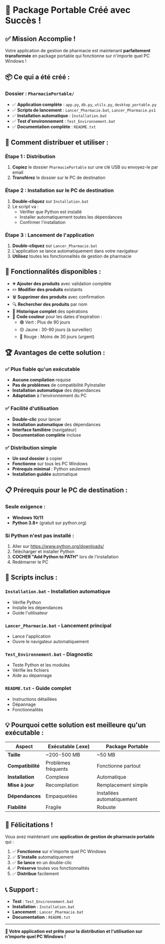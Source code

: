 # 🎉 **Package Portable Créé avec Succès !**

## ✅ **Mission Accomplie !**

Votre application de gestion de pharmacie est maintenant **parfaitement transformée** en package portable qui fonctionne sur n'importe quel PC Windows !

## 📦 **Ce qui a été créé :**

### **Dossier : `PharmaciePortable/`**
- ✅ **Application complète** : `app.py`, `db.py`, `utils.py`, `desktop_portable.py`
- ✅ **Scripts de lancement** : `Lancer_Pharmacie.bat`, `Lancer_Pharmacie.ps1`
- ✅ **Installation automatique** : `Installation.bat`
- ✅ **Test d'environnement** : `Test_Environnement.bat`
- ✅ **Documentation complète** : `README.txt`

## 🚀 **Comment distribuer et utiliser :**

### **Étape 1 : Distribution**
1. **Copiez** le dossier `PharmaciePortable` sur une clé USB ou envoyez-le par email
2. **Transférez** le dossier sur le PC de destination

### **Étape 2 : Installation sur le PC de destination**
1. **Double-cliquez** sur `Installation.bat`
2. Le script va :
   - Vérifier que Python est installé
   - Installer automatiquement toutes les dépendances
   - Confirmer l'installation

### **Étape 3 : Lancement de l'application**
1. **Double-cliquez** sur `Lancer_Pharmacie.bat`
2. L'application se lance automatiquement dans votre navigateur
3. **Utilisez** toutes les fonctionnalités de gestion de pharmacie

## 🎯 **Fonctionnalités disponibles :**

- ➕ **Ajouter des produits** avec validation complète
- ✏️ **Modifier des produits** existants
- 🗑️ **Supprimer des produits** avec confirmation
- 🔍 **Rechercher des produits** par nom
- 📜 **Historique complet** des opérations
- 🎨 **Code couleur** pour les dates d'expiration :
  - 🟢 Vert : Plus de 90 jours
  - 🟡 Jaune : 30-90 jours (à surveiller)
  - 🔴 Rouge : Moins de 30 jours (urgent)

## 🏆 **Avantages de cette solution :**

### ✅ **Plus fiable qu'un exécutable**
- **Aucune compilation** requise
- **Pas de problèmes** de compatibilité PyInstaller
- **Installation automatique** des dépendances
- **Adaptation** à l'environnement du PC

### ✅ **Facilité d'utilisation**
- **Double-clic** pour lancer
- **Installation automatique** des dépendances
- **Interface familière** (navigateur)
- **Documentation complète** incluse

### ✅ **Distribution simple**
- **Un seul dossier** à copier
- **Fonctionne** sur tous les PC Windows
- **Prérequis minimal** : Python seulement
- **Installation guidée** automatique

## 📋 **Prérequis pour le PC de destination :**

### **Seule exigence :**
- **Windows 10/11**
- **Python 3.8+** (gratuit sur python.org)

### **Si Python n'est pas installé :**
1. Aller sur https://www.python.org/downloads/
2. Télécharger et installer Python
3. **COCHER "Add Python to PATH"** lors de l'installation
4. Redémarrer le PC

## 🔧 **Scripts inclus :**

### **`Installation.bat`** - Installation automatique
- Vérifie Python
- Installe les dépendances
- Guide l'utilisateur

### **`Lancer_Pharmacie.bat`** - Lancement principal
- Lance l'application
- Ouvre le navigateur automatiquement

### **`Test_Environnement.bat`** - Diagnostic
- Teste Python et les modules
- Vérifie les fichiers
- Aide au dépannage

### **`README.txt`** - Guide complet
- Instructions détaillées
- Dépannage
- Fonctionnalités

## 💡 **Pourquoi cette solution est meilleure qu'un exécutable :**

| Aspect | Exécutable (.exe) | Package Portable |
|--------|-------------------|------------------|
| **Taille** | ~200-500 MB | ~50 MB |
| **Compatibilité** | Problèmes fréquents | Fonctionne partout |
| **Installation** | Complexe | Automatique |
| **Mise à jour** | Recompilation | Remplacement simple |
| **Dépendances** | Empaquetées | Installées automatiquement |
| **Fiabilité** | Fragile | Robuste |

## 🎉 **Félicitations !**

Vous avez maintenant une **application de gestion de pharmacie portable** qui :

1. ✅ **Fonctionne** sur n'importe quel PC Windows
2. ✅ **S'installe** automatiquement
3. ✅ **Se lance** en un double-clic
4. ✅ **Préserve** toutes vos fonctionnalités
5. ✅ **Distribue** facilement

## 📞 **Support :**

- **Test** : `Test_Environnement.bat`
- **Installation** : `Installation.bat`
- **Lancement** : `Lancer_Pharmacie.bat`
- **Documentation** : `README.txt`

---

**🎯 Votre application est prête pour la distribution et l'utilisation sur n'importe quel PC Windows !**
